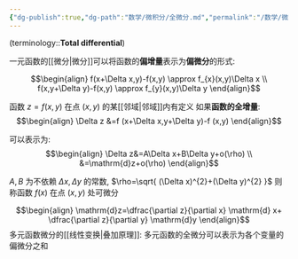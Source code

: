 ```yaml
---
{"dg-publish":true,"dg-path":"数学/微积分/全微分.md","permalink":"/数学/微积分/全微分/","dgPassFrontmatter":true,"noteIcon":"","created":"2024-08-24T15:37:25.633+08:00","updated":"2024-08-24T16:34:47.872+08:00"}
---
```


(terminology::**Total differential**)

一元函数的[[微分\|微分]]可以将函数的**偏增量**表示为**偏微分**的形式:

$$\begin{align}
f(x+\Delta x,y)-f(x,y) \approx f_{x}(x,y)\Delta x \\
f(x,y+\Delta y)-f(x,y) \approx f_{y}(x,y)\Delta y
\end{align}$$


函数 $z=f(x,y)$ 在点 $(x,y)$ 的某[[邻域\|邻域]]内有定义
如果**函数的全增量**:
$$\begin{align}
\Delta z &=f (x+\Delta x,y+\Delta y)-f (x,y)
\end{align}$$

可以表示为:
$$\begin{align}
\Delta z&=A\Delta x+B\Delta y+o(\rho) \\
&=\mathrm{d}z+o(\rho)
\end{align}$$


$A,B$ 为不依赖 $\Delta x,\Delta y$ 的常数, $\rho=\sqrt{ (\Delta x)^{2}+(\Delta y)^{2} }$
则称函数 $f(x)$ 在点 $(x,y)$ 处可微分


$$\begin{align}
\mathrm{d}z=\dfrac{\partial z}{\partial x} \mathrm{d} x+ \dfrac{\partial z}{\partial y} \mathrm{d}y  
\end{align}$$
多元函数微分的[[线性变换\|叠加原理]]:
多元函数的全微分可以表示为各个变量的偏微分之和




